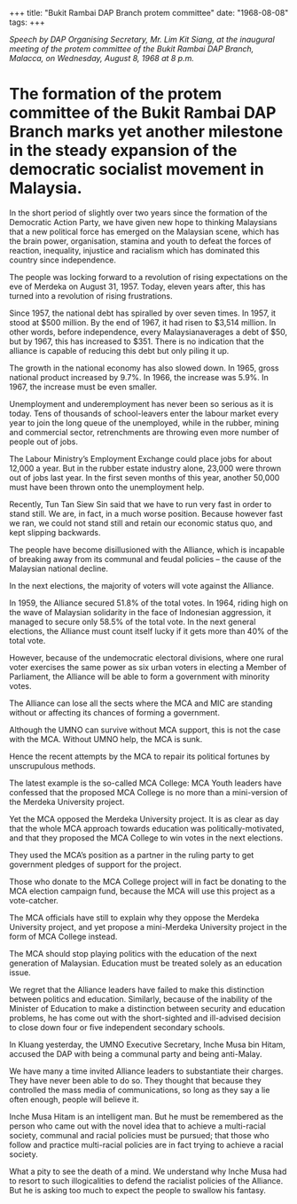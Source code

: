 +++ 
title: "Bukit Rambai DAP Branch protem committee"
date: "1968-08-08"
tags:
+++

_Speech by DAP Organising Secretary, Mr. Lim Kit Siang, at the inaugural meeting of the protem committee of the Bukit Rambai DAP Branch, Malacca, on Wednesday, August 8, 1968 at 8 p.m._

# The formation of the protem committee of the Bukit Rambai DAP Branch marks yet another milestone in the steady expansion of the democratic socialist movement in Malaysia.

In the short period of slightly over two years since the formation of the Democratic Action Party, we have given new hope to thinking Malaysians that a new political force has emerged on the Malaysian scene, which has the brain power, organisation, stamina and youth to defeat the forces of reaction, inequality, injustice and racialism which has dominated this country since independence.</u>

The people was locking forward to a revolution of rising expectations on the eve of Merdeka on August 31, 1957. Today, eleven years after, this has turned into a revolution of rising frustrations.

Since 1957, the national debt has spiralled by over seven times. In 1957, it stood at $500 million. By the end of 1967, it had risen to $3,514 million. In other words, before independence, every Malaysianaverages a debt of $50, but by 1967, this has increased to $351. There is no indication that the alliance is capable of reducing this debt but only piling it up.

The growth in the national economy has also slowed down. In 1965, gross national product increased by 9.7%. In 1966, the increase was 5.9%. In 1967, the increase must be even smaller.

Unemployment and underemployment has never been so serious as it is today. Tens of thousands of school-leavers enter the labour market every year to join the long queue of the unemployed, while in the rubber, mining and commercial sector, retrenchments are throwing even more number of people out of jobs.

The Labour Ministry’s Employment Exchange could place jobs for about 12,000 a year. But in the rubber estate industry alone, 23,000 were thrown out of jobs last year. In the first seven months of this year, another 50,000 must have been thrown onto the unemployment help.

Recently, Tun Tan Siew Sin said that we have to run very fast in order to stand still. We are, in fact, in a much worse position. Because however fast we ran, we could not stand still and retain our economic status quo, and kept slipping backwards.

The people have become disillusioned with the Alliance, which is incapable of breaking away from its communal and feudal policies – the cause of the Malaysian national decline.

In the next elections, the majority of voters will vote against the Alliance.

In 1959, the Alliance secured 51.8% of the total votes. In 1964, riding high on the wave of Malaysian solidarity in the face of Indonesian aggression, it managed to secure only 58.5% of the total vote. In the next general elections, the Alliance must count itself lucky if it gets more than 40% of the total vote.

However, because of the undemocratic electoral divisions, where one rural voter exercises the same power as six urban voters in electing a Member of Parliament, the Alliance will be able to form a government with minority votes.

The Alliance can lose all the sects where the MCA and MIC are standing without or affecting its chances of forming a government.

Although the UMNO can survive without MCA support, this is not the case with the MCA. Without UMNO help, the MCA is sunk.

Hence the recent attempts by the MCA to repair its political fortunes by unscrupulous methods.

The latest example is the so-called MCA College: MCA Youth leaders have confessed that the proposed MCA College is no more than a mini-version of the Merdeka University project.

Yet the MCA opposed the Merdeka University project. It is as clear as day that the whole MCA approach towards education was politically-motivated, and that they proposed the MCA College to win votes in the next elections.

They used the MCA’s position as a partner in the ruling party to get government pledges of support for the project.

Those who donate to the MCA College project will in fact be donating to the MCA election campaign fund, because the MCA will use this project as a vote-catcher.

The MCA officials have still to explain why they oppose the Merdeka University project, and yet propose a mini-Merdeka University project in the form of MCA College instead.

The MCA should stop playing politics with the education of the next generation of Malaysian. Education must be treated solely as an education issue.

We regret that the Alliance leaders have failed to make this distinction between politics and education. Similarly, because of the inability of the Minister of Education to make a distinction between security and education problems, he has come out with the short-sighted and ill-advised decision to close down four or five independent secondary schools.

In Kluang yesterday, the UMNO Executive Secretary, Inche Musa bin Hitam, accused the DAP with being a communal party and being anti-Malay.

We have many a time invited Alliance leaders to substantiate their charges. They have never been able to do so. They thought that because they controlled the mass media of communications, so long as they say a lie often enough, people will believe it.

Inche Musa Hitam is an intelligent man. But he must be remembered as the person who came out with the novel idea that to achieve a multi-racial society, communal and racial policies must be pursued; that those who follow and practice multi-racial policies are in fact trying to achieve a racial society.

What a pity to see the death of a mind. We understand why Inche Musa had to resort to such illogicalities to defend the racialist policies of the Alliance. But he is asking too much to expect the people to swallow his fantasy.
 
